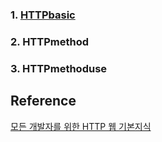 ### 1. [HTTPbasic]
### 2. HTTPmethod
### 3. HTTPmethoduse


## Reference
[모든 개발자를 위한 HTTP 웹 기본지식][httpwebbasiclink]

[httpwebbasiclink]: https://www.inflearn.com/course/http-%EC%9B%B9-%EB%84%A4%ED%8A%B8%EC%9B%8C%ED%81%AC/dashboard
[HTTPbasic]: https://github.com/harrisleesh/TIL/edit/master/HTTP/HTTPbasic.md
